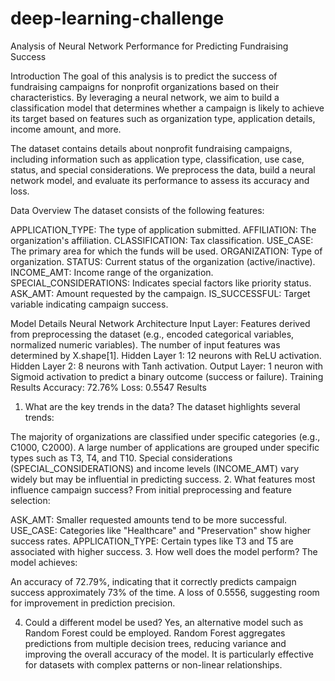 # deep-learning-challenge


Analysis of Neural Network Performance for Predicting Fundraising Success

Introduction
The goal of this analysis is to predict the success of fundraising campaigns for nonprofit organizations based on their characteristics. By leveraging a neural network, we aim to build a classification model that determines whether a campaign is likely to achieve its target based on features such as organization type, application details, income amount, and more.

The dataset contains details about nonprofit fundraising campaigns, including information such as application type, classification, use case, status, and special considerations. We preprocess the data, build a neural network model, and evaluate its performance to assess its accuracy and loss.

Data Overview
The dataset consists of the following features:

APPLICATION_TYPE: The type of application submitted.
AFFILIATION: The organization's affiliation.
CLASSIFICATION: Tax classification.
USE_CASE: The primary area for which the funds will be used.
ORGANIZATION: Type of organization.
STATUS: Current status of the organization (active/inactive).
INCOME_AMT: Income range of the organization.
SPECIAL_CONSIDERATIONS: Indicates special factors like priority status.
ASK_AMT: Amount requested by the campaign.
IS_SUCCESSFUL: Target variable indicating campaign success.

Model Details
Neural Network Architecture
Input Layer: Features derived from preprocessing the dataset (e.g., encoded categorical variables, normalized numeric variables). The number of input features was determined by X.shape[1].
Hidden Layer 1: 12 neurons with ReLU activation.
Hidden Layer 2: 8 neurons with Tanh activation.
Output Layer: 1 neuron with Sigmoid activation to predict a binary outcome (success or failure).
Training Results
Accuracy: 72.76%
Loss: 0.5547
Results
1. What are the key trends in the data?
The dataset highlights several trends:

The majority of organizations are classified under specific categories (e.g., C1000, C2000).
A large number of applications are grouped under specific types such as T3, T4, and T10.
Special considerations (SPECIAL_CONSIDERATIONS) and income levels (INCOME_AMT) vary widely but may be influential in predicting success.
2. What features most influence campaign success?
From initial preprocessing and feature selection:

ASK_AMT: Smaller requested amounts tend to be more successful.
USE_CASE: Categories like "Healthcare" and "Preservation" show higher success rates.
APPLICATION_TYPE: Certain types like T3 and T5 are associated with higher success.
3. How well does the model perform?
The model achieves:

An accuracy of 72.79%, indicating that it correctly predicts campaign success approximately 73% of the time.
A loss of 0.5556, suggesting room for improvement in prediction precision.

4. Could a different model be used?
Yes, an alternative model such as Random Forest could be employed. Random Forest aggregates predictions from multiple decision trees, reducing variance and improving the overall accuracy of the model.
It is particularly effective for datasets with complex patterns or non-linear relationships.
